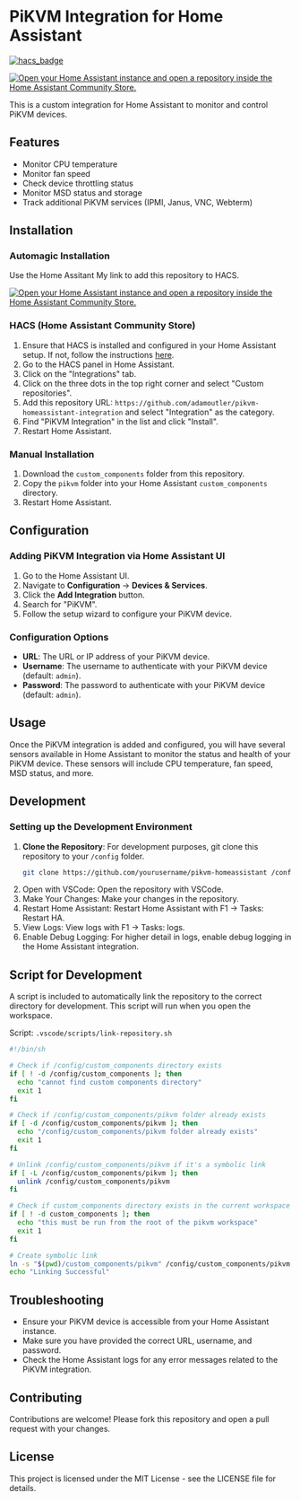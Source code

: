 # PiKVM Integration for Home Assistant

[![hacs_badge](https://img.shields.io/badge/HACS-Custom-41BDF5.svg)](https://github.com/hacs/integration)

[![Open your Home Assistant instance and open a repository inside the Home Assistant Community Store.](https://my.home-assistant.io/badges/hacs_repository.svg)](https://my.home-assistant.io/redirect/hacs_repository/?owner=adamoutler&repository=pikvm-homeassistant-integration&category=Integration)

This is a custom integration for Home Assistant to monitor and control PiKVM devices.

## Features

- Monitor CPU temperature
- Monitor fan speed
- Check device throttling status
- Monitor MSD status and storage
- Track additional PiKVM services (IPMI, Janus, VNC, Webterm)

## Installation

### Automagic Installation

Use the Home Assitant My link to add this repository to HACS.

[![Open your Home Assistant instance and open a repository inside the Home Assistant Community Store.](https://my.home-assistant.io/badges/hacs_repository.svg)](https://my.home-assistant.io/redirect/hacs_repository/?owner=adamoutler&repository=pikvm-homeassistant-integration&category=Integration)

### HACS (Home Assistant Community Store)

1. Ensure that HACS is installed and configured in your Home Assistant setup. If not, follow the instructions [here](https://hacs.xyz/docs/installation/manual).
2. Go to the HACS panel in Home Assistant.
3. Click on the "Integrations" tab.
4. Click on the three dots in the top right corner and select "Custom repositories".
5. Add this repository URL: `https://github.com/adamoutler/pikvm-homeassistant-integration` and select "Integration" as the category.
6. Find "PiKVM Integration" in the list and click "Install".
7. Restart Home Assistant.

### Manual Installation

1. Download the `custom_components` folder from this repository.
2. Copy the `pikvm` folder into your Home Assistant `custom_components` directory.
3. Restart Home Assistant.

## Configuration

### Adding PiKVM Integration via Home Assistant UI

1. Go to the Home Assistant UI.
2. Navigate to **Configuration** -> **Devices & Services**.
3. Click the **Add Integration** button.
4. Search for "PiKVM".
5. Follow the setup wizard to configure your PiKVM device.

### Configuration Options

- **URL**: The URL or IP address of your PiKVM device.
- **Username**: The username to authenticate with your PiKVM device (default: `admin`).
- **Password**: The password to authenticate with your PiKVM device (default: `admin`).

## Usage

Once the PiKVM integration is added and configured, you will have several sensors available in Home Assistant to monitor the status and health of your PiKVM device. These sensors will include CPU temperature, fan speed, MSD status, and more.

## Development

### Setting up the Development Environment

1. **Clone the Repository**: For development purposes, git clone this repository to your `/config` folder.
   ```sh
   git clone https://github.com/yourusername/pikvm-homeassistant /config/pikvm-homeassistant
   ```
2. Open with VSCode: Open the repository with VSCode.
3. Make Your Changes: Make your changes in the repository.
4. Restart Home Assistant: Restart Home Assistant with F1 -> Tasks: Restart HA.
5. View Logs: View logs with F1 -> Tasks: logs.
6.  Enable Debug Logging: For higher detail in logs, enable debug logging in the Home Assistant integration.

## Script for Development

A script is included to automatically link the repository to the correct directory for development. This script will run when you open the workspace.

Script: `.vscode/scripts/link-repository.sh`

``` sh
#!/bin/sh

# Check if /config/custom_components directory exists
if [ ! -d /config/custom_components ]; then
  echo "cannot find custom components directory"
  exit 1
fi

# Check if /config/custom_components/pikvm folder already exists
if [ -d /config/custom_components/pikvm ]; then
  echo "/config/custom_components/pikvm folder already exists"
  exit 1
fi

# Unlink /config/custom_components/pikvm if it's a symbolic link
if [ -L /config/custom_components/pikvm ]; then
  unlink /config/custom_components/pikvm
fi

# Check if custom_components directory exists in the current workspace
if [ ! -d custom_components ]; then
  echo "this must be run from the root of the pikvm workspace"
  exit 1
fi

# Create symbolic link
ln -s "$(pwd)/custom_components/pikvm" /config/custom_components/pikvm
echo "Linking Successful"
```

## Troubleshooting

* Ensure your PiKVM device is accessible from your Home Assistant instance.
* Make sure you have provided the correct URL, username, and password.
* Check the Home Assistant logs for any error messages related to the PiKVM integration.

## Contributing

Contributions are welcome! Please fork this repository and open a pull request with your changes.

## License

This project is licensed under the MIT License - see the LICENSE file for details.
